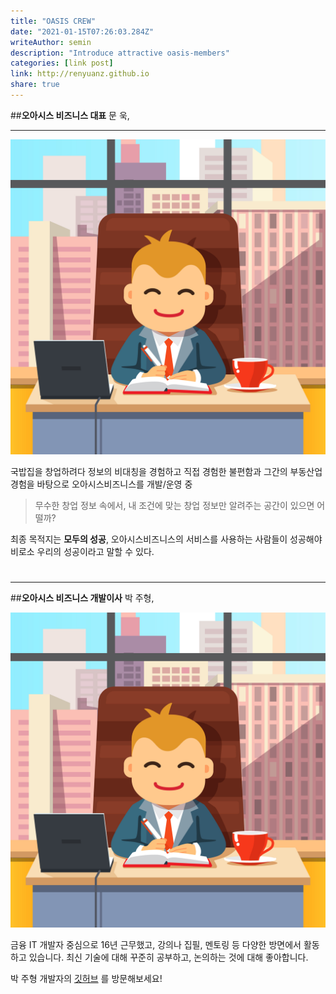 ```yaml
---
title: "OASIS CREW"
date: "2021-01-15T07:26:03.284Z"
writeAuthor: semin
description: "Introduce attractive oasis-members"
categories: [link post]
link: http://renyuanz.github.io
share: true
---
```


##**오아시스 비즈니스 대표** 문 욱,  
***
![BossImage](bossillustration.jpg)


국밥집을 창업하려다 정보의 비대칭을 경험하고 직접 경험한 불편함과 그간의 부동산업경험을 바탕으로 오아시스비즈니스를 개발/운영 중

> 무수한 창업 정보 속에서, 내 조건에 맞는 창업 정보만 알려주는 공간이 있으면 어떨까?

최종 목적지는 **모두의 성공**, 오아시스비즈니스의 서비스를 사용하는 사람들이 성공해야 비로소 우리의 성공이라고 말할 수 있다.


#
***

##**오아시스 비즈니스 개발이사** 박 주형,

![BossImage](bossillustration.jpg)

금융 IT 개발자 중심으로 16년 근무했고, 강의나 집필, 멘토링 등 다양한 방면에서 활동하고 있습니다. 최신 기술에 대해 꾸준히 공부하고, 논의하는 것에 대해 좋아합니다.

박 주형 개발자의 [깃허브](https://github.com/joo-pe) 를 방문해보세요!
